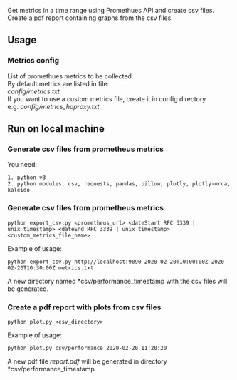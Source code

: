 Get metrics in a time range using Promethues API and create csv files.<br>
Create a pdf report containing graphs from the csv files.

## Usage

### Metrics config

List of promethues metrics to be collected.<br>
By default metrics are listed in file:<br>
*config/metrics.txt* <br>
If you want to use a custom metrics file, create it in config directory <br>
e.g. *config/metrics_haproxy.txt*


## Run on local machine

### Generate csv files from prometheus metrics

You need:

    1. python v3
    2. python modules: csv, requests, pandas, pillow, plotly, plotly-orca, kaleido

### Generate csv files from prometheus metrics

```
python export_csv.py <prometheus_url> <dateStart RFC 3339 | unix_timestamp> <dateEnd RFC 3339 | unix_timestamp> <custom_metrics_file_name>
```

Example of usage:<br>

```
python export_csv.py http://localhost:9090 2020-02-20T10:00:00Z 2020-02-20T10:30:00Z metrics.txt
```

A new directory named *csv/performance_timestamp with the csv files will be generated.

### Create a pdf report with plots from csv files

```
python plot.py <csv_directory>
```

Example of usage:<br>

```
python plot.py csv/performance_2020-02-20_11:20:20
```

A new pdf file *report.pdf* will be generated in directory *csv/performance_timestamp


